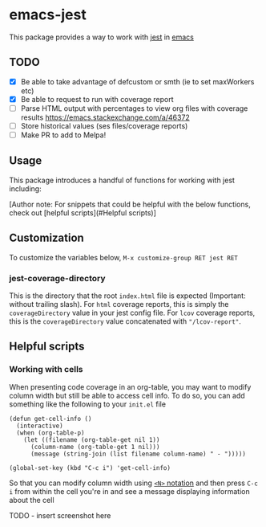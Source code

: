 # emacs-jest

This package provides a way to work with [jest](https://jestjs.io/) in [emacs](https://www.gnu.org/software/emacs/)

## TODO

- [x] Be able to take advantage of defcustom or smth (ie to set maxWorkers etc)
- [x] Be able to request to run with coverage report
- [ ] Parse HTML output with percentages to view org files with coverage results https://emacs.stackexchange.com/a/46372
- [ ] Store historical values (ses files/coverage reports)
- [ ] Make PR to add to Melpa!

## Usage

This package introduces a handful of functions for working with jest including:

[Author note: For snippets that could be helpful with the below functions, check out [helpful scripts](#Helpful scripts)]

## Customization

To customize the variables below, `M-x customize-group RET jest RET`

### jest-coverage-directory

This is the directory that the root `index.html` file is expected (Important: without trailing slash). For `html` coverage reports, this is simply the `coverageDirectory` value in your jest config file. For `lcov` coverage reports, this is the `coverageDirectory` value concatenated with `"/lcov-report"`.

## Helpful scripts

### Working with cells

When presenting code coverage in an org-table, you may want to modify column width but still be able to access cell info. To do so, you can add something like the following to your `init.el` file

```elisp
(defun get-cell-info ()
  (interactive)
  (when (org-table-p)
    (let ((filename (org-table-get nil 1))
	  (column-name (org-table-get 1 nil)))
      (message (string-join (list filename column-name) " - ")))))

(global-set-key (kbd "C-c i") 'get-cell-info)
```

So that you can modify column width using [`<N>` notation](https://orgmode.org/manual/Column-Width-and-Alignment.html) and then press `C-c i` from within the cell you're in and see a message displaying information about the cell

TODO - insert screenshot here
